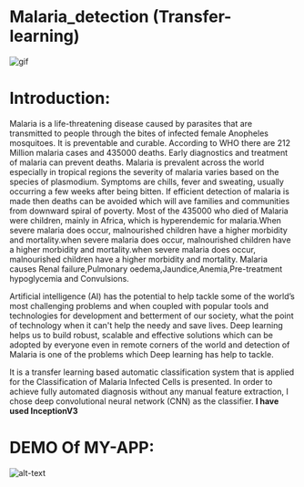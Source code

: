 # Malaria_detection (Transfer-learning)
![gif](https://user-images.githubusercontent.com/58966051/114784251-9d9f8880-9d98-11eb-95a3-da2642e7bede.gif)

# <b>Introduction: </b>

Malaria is a life-threatening disease caused by parasites that are transmitted to people through the bites of infected female Anopheles mosquitoes. It is preventable and curable. According to WHO there are 212 Million malaria cases and 435000 deaths. Early diagnostics and treatment of malaria can prevent deaths. Malaria is prevalent across the world especially in tropical regions the severity of malaria varies based on the species of plasmodium. Symptoms are chills, fever and sweating, usually occurring a few weeks after being bitten. If efficient detection of malaria is made then deaths can be avoided which will ave families and communities from downward spiral of poverty. Most of the 435000 who died of Malaria were children, mainly in Africa, which is hyperendemic for malaria.When severe malaria does occur, malnourished children have a higher morbidity and mortality.when severe malaria does occur, malnourished children have a higher morbidity and mortality.when severe malaria does occur, malnourished children have a higher morbidity and mortality. Malaria causes Renal failure,Pulmonary oedema,Jaundice,Anemia,Pre-treatment hypoglycemia and Convulsions.

Artificial intelligence (AI) has the potential to help tackle some of the world’s most challenging problems and when coupled with popular tools and technologies for development and betterment of our society, what the point of technology when it can't help the needy and save lives. Deep learning helps us to build robust, scalable and effective solutions which can be adopted by everyone even in remote corners of the world and detection of Malaria is one of the problems which Deep learning has help to tackle.

It is a transfer learning based automatic classification system that is applied for the Classification of Malaria Infected Cells is presented. In order to achieve fully automated diagnosis without any manual feature extraction, I chose deep convolutional neural network (CNN) as the classifier. <b> I have used InceptionV3 </b>

# DEMO Of MY-APP:
![alt-text](https://github.com/babiishita09/Malaria_detection_using_transfarlearning-Deep-Learning-/blob/main/Screenshot%20(44).png)

